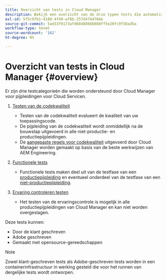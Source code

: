 ```yaml
---
title: Overzicht van tests in Cloud Manager
description: Bekijk een overzicht van de drie typen tests die automatisch worden uitgevoerd in Cloud Manager om de kwaliteit van uw aangepaste code te garanderen.
exl-id: 5f5c97b1-4180-4f49-af8b-257d4744766e
source-git-commit: 5ad33f0173afd68d8868b088ff5e20fc9f58ad5a
workflow-type: tm+mt
source-wordcount: '162'
ht-degree: 0%

---
```



# Overzicht van tests in Cloud Manager {#overview}

Er zijn drie testcategorieën die worden ondersteund door Cloud Manager voor pijpleidingen voor Cloud Servicen.

1. [Testen van de codekwaliteit](/help/implementing/cloud-manager/code-quality-testing.md)

   * Testen van de codekwaliteit evalueert de kwaliteit van uw toepassingscode.
   * De pijpleiding van de codekwaliteit wordt onmiddellijk na de bouwstap uitgevoerd in alle niet-productie- en productiepijpleidingen.
   * De [aangepaste regels voor codekwaliteit](/help/implementing/cloud-manager/custom-code-quality-rules.md) uitgevoerd door Cloud Manager worden gemaakt op basis van de beste werkwijzen van AEM Engineering.

1. [Functionele tests](/help/implementing/cloud-manager/functional-testing.md)

   * Functionele tests maken deel uit van de testfase van een [productiepijpleiding](/help/implementing/cloud-manager/configuring-pipelines/configuring-production-pipelines.md) en eventueel onderdeel van de testfase van een [niet-productiepijpleiding](/help/implementing/cloud-manager/configuring-pipelines/configuring-non-production-pipelines.md).

1. [Ervaring controleren testen](/help/implementing/cloud-manager/experience-audit-testing.md)

   * Het testen van de ervaringscontrole is mogelijk in alle productiepijpleidingen van Cloud Manager en kan niet worden overgeslagen.

Deze tests kunnen:

* Door de klant geschreven
* Adobe geschreven
* Gemaakt met opensource-gereedschappen

>[!NOTE]
>
> Zowel klant-geschreven tests als Adobe-geschreven tests worden in een containerinfrastructuur in werking gesteld die voor het runnen van dergelijke tests wordt ontworpen.
